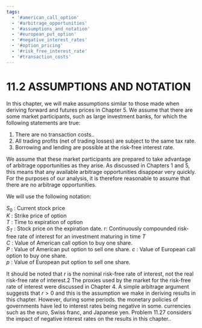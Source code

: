 ```yaml
---
tags:
  - '#american_call_option'
  - '#arbitrage_opportunities'
  - '#assumptions_and_notation'
  - '#european_put_option'
  - '#negative_interest_rates'
  - '#option_pricing'
  - '#risk_free_interest_rate'
  - '#transaction_costs'
---
```

# 11.2 ASSUMPTIONS AND NOTATION  

In this chapter, we will make assumptions similar to those made when deriving forward and futures prices in Chapter 5. We assume that there are some market participants, such as large investment banks, for which the following statements are true:  

1. There are no transaction costs..   
2. All trading profits (net of trading losses) are subject to the same tax rate.   
3. Borrowing and lending are possible at the risk-free interest rate.  

We assume that these market participants are prepared to take advantage of arbitrage opportunities as they arise. As discussed in Chapters 1 and 5, this means that any available arbitrage opportunities disappear very quickly. For the purposes of our analysis, it is therefore reasonable to assume that there are no arbitrage opportunities.  

We will use the following notation:  

$S_{0}$ : Current stock price   
$K$ : Strike price of option   
$T$ : Time to expiration of option   
$S_{T}$ : Stock price on the expiration date. r: Continuously compounded risk-free rate of interest for an investment maturing in time $T$   
$C$ : Value of American call option to buy one share.   
$P$ : Value of American put option to sell one share. $c$ : Value of European call option to buy one share.   
$p$ : Value of European put option to sell one share.  

It should be noted that $r$ is the nominal risk-free rate of interest, not the real risk-free rate of interest.2 The proxies used by the market for the risk-free rate of interest were discussed in Chapter 4. A simple arbitrage argument suggests that $r>0$ and this is the assumption we make in deriving results in this chapter. However, during some periods. the monetary policies of governments have led to interest rates being negative in some. currencies such as the euro, Swiss franc, and Japanese yen. Problem 11.27 considers the impact of negative interest rates on the results in this chapter..  
